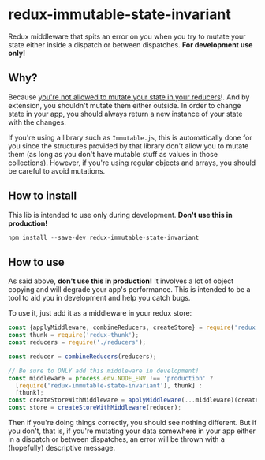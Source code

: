 # redux-immutable-state-invariant

Redux middleware that spits an error on you when you try to mutate your state either inside a dispatch or between dispatches. **For development use only!**

## Why?

Because [you're not allowed to mutate your state in your reducers](http://rackt.github.io/redux/docs/Troubleshooting.html#never-mutate-reducer-arguments)!. And by extension, you shouldn't mutate them either outside. In order to change state in your app, you should always return a new instance of your state with the changes.

If you're using a library such as `Immutable.js`, this is automatically done for you since the structures provided by that library don't allow you to mutate them (as long as you don't have mutable stuff as values in those collections). However, if you're using regular objects and arrays, you should be careful to avoid mutations.

## How to install

This lib is intended to use only during development. **Don't use this in production!**

```js
npm install --save-dev redux-immutable-state-invariant
```

## How to use

As said above, **don't use this in production!** It involves a lot of object copying and will degrade your app's performance. This is intended to be a tool to aid you in development and help you catch bugs.

To use it, just add it as a middleware in your redux store:

```js
const {applyMiddleware, combineReducers, createStore} = require('redux');
const thunk = require('redux-thunk');
const reducers = require('./reducers');

const reducer = combineReducers(reducers);

// Be sure to ONLY add this middleware in development!
const middleware = process.env.NODE_ENV !== 'production' ?
  [require('redux-immutable-state-invariant'), thunk] :
  [thunk];
const createStoreWithMiddleware = applyMiddleware(...middleware)(createStore);
const store = createStoreWithMiddleware(reducer);
```

Then if you're doing things correctly, you should see nothing different. But if you don't, that is, if you're mutating your data somewhere in your app either in a dispatch or between dispatches, an error will be thrown with a (hopefully) descriptive message.
